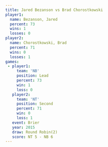 ```yaml
---
title: Jared Bezanson vs Brad Chorostkowski
player1:                   
  name: Bezanson, Jared    
  percent: 73              
  wins: 1                  
  losses: 0                
player2:                   
  name: Chorostkowski, Brad
  percent: 71              
  wins: 0                  
  losses: 1                
games:
 - player1:        
     team: 'NB'    
     position: Lead
     percent: 73   
     win: 1        
     loss: 0       
   player2:          
     team: 'NT'      
     position: Second
     percent: 71     
     win: 0          
     loss: 1         
   event: Brier        
   year: 2015          
   draw: Round Robin(2)
   score: NT 5 - NB 6  
---
```

